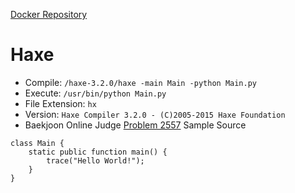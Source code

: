 [Docker Repository](https://registry.hub.docker.com/u/baekjoon/onlinejudge-haxe)

# Haxe

* Compile: `/haxe-3.2.0/haxe -main Main -python Main.py`
* Execute: `/usr/bin/python Main.py`
* File Extension: `hx`
* Version: `Haxe Compiler 3.2.0 - (C)2005-2015 Haxe Foundation`
* Baekjoon Online Judge [Problem 2557](https://www.acmicpc.net/problem/2557) Sample Source
````
class Main {
    static public function main() {
        trace("Hello World!");
    }
}
````


